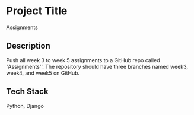 # Project Title

Assignments

## Description

Push all week 3 to week 5 assignments to a GitHub repo called “Assignments''. The repository should have three branches named week3, week4, and week5 on GitHub.

## Tech Stack

Python, Django
